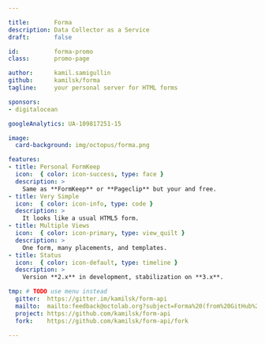 ```yaml
---

title:       Forma
description: Data Collector as a Service
draft:       false

id:          forma-promo
class:       promo-page

author:      kamil.samigullin
github:      kamilsk/forma
tagline:     your personal server for HTML forms

sponsors:
- digitalocean

googleAnalytics: UA-109817251-15

image:
  card-background: img/octopus/forma.png

features:
- title: Personal FormKeep
  icon:  { color: icon-success, type: face }
  description: >
    Same as **FormKeep** or **Pageclip** but your and free.
- title: Very Simple
  icon:  { color: icon-info, type: code }
  description: >
    It looks like a usual HTML5 form.
- title: Multiple Views
  icon:  { color: icon-primary, type: view_quilt }
  description: >
    One form, many placements, and templates.
- title: Status
  icon:  { color: icon-default, type: timeline }
  description: >
    Version **2.x** in development, stabilization on **3.x**.

tmp: # TODO use menu instead
  gitter:  https://gitter.im/kamilsk/form-api
  mailto:  mailto:feedback@octolab.org?subject=Forma%20(from%20GitHub%20page)
  project: https://github.com/kamilsk/form-api
  fork:    https://github.com/kamilsk/form-api/fork

---
```


